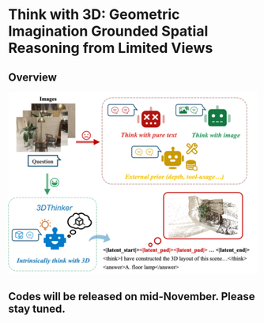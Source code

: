 # Think with 3D: Geometric Imagination Grounded Spatial Reasoning from Limited Views

## Overview
<img src="assets/teaser.png" alt="drawing" width="1000"/>

## Codes will be released on mid-November. Please stay tuned.
